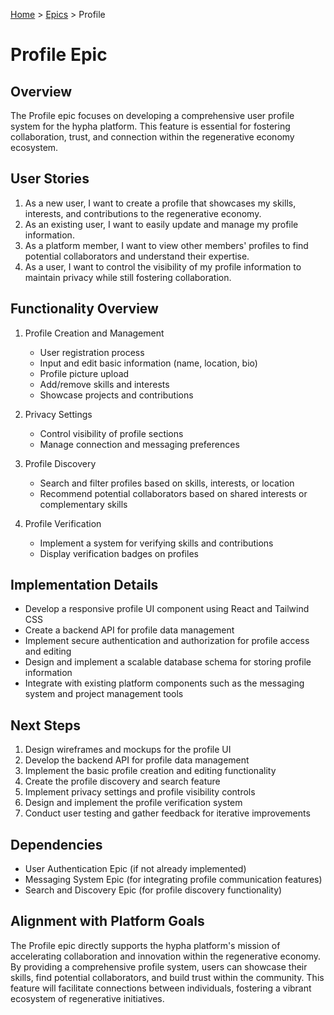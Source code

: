 [Home](../../../README.md) > [Epics](../../README.md) > Profile

# Profile Epic

## Overview

The Profile epic focuses on developing a comprehensive user profile system for the hypha platform. This feature is essential for fostering collaboration, trust, and connection within the regenerative economy ecosystem.

## User Stories

1. As a new user, I want to create a profile that showcases my skills, interests, and contributions to the regenerative economy.
2. As an existing user, I want to easily update and manage my profile information.
3. As a platform member, I want to view other members' profiles to find potential collaborators and understand their expertise.
4. As a user, I want to control the visibility of my profile information to maintain privacy while still fostering collaboration.

## Functionality Overview

1. Profile Creation and Management
   - User registration process
   - Input and edit basic information (name, location, bio)
   - Profile picture upload
   - Add/remove skills and interests
   - Showcase projects and contributions

2. Privacy Settings
   - Control visibility of profile sections
   - Manage connection and messaging preferences

3. Profile Discovery
   - Search and filter profiles based on skills, interests, or location
   - Recommend potential collaborators based on shared interests or complementary skills

4. Profile Verification
   - Implement a system for verifying skills and contributions
   - Display verification badges on profiles

## Implementation Details

- Develop a responsive profile UI component using React and Tailwind CSS
- Create a backend API for profile data management
- Implement secure authentication and authorization for profile access and editing
- Design and implement a scalable database schema for storing profile information
- Integrate with existing platform components such as the messaging system and project management tools

## Next Steps

1. Design wireframes and mockups for the profile UI
2. Develop the backend API for profile data management
3. Implement the basic profile creation and editing functionality
4. Create the profile discovery and search feature
5. Implement privacy settings and profile visibility controls
6. Design and implement the profile verification system
7. Conduct user testing and gather feedback for iterative improvements

## Dependencies

- User Authentication Epic (if not already implemented)
- Messaging System Epic (for integrating profile communication features)
- Search and Discovery Epic (for profile discovery functionality)

## Alignment with Platform Goals

The Profile epic directly supports the hypha platform's mission of accelerating collaboration and innovation within the regenerative economy. By providing a comprehensive profile system, users can showcase their skills, find potential collaborators, and build trust within the community. This feature will facilitate connections between individuals, fostering a vibrant ecosystem of regenerative initiatives.
